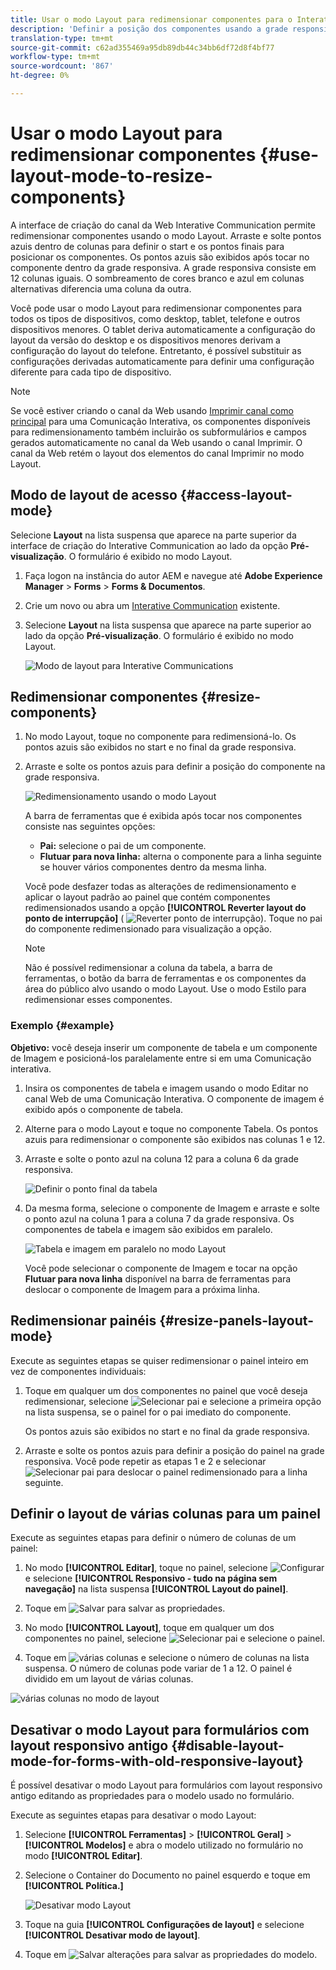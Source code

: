 ```yaml
---
title: Usar o modo Layout para redimensionar componentes para o Interative Communication
description: 'Definir a posição dos componentes usando a grade responsiva disponível no modo Layout '
translation-type: tm+mt
source-git-commit: c62ad355469a95db89db44c34bb6df72d8f4bf77
workflow-type: tm+mt
source-wordcount: '867'
ht-degree: 0%

---
```



# Usar o modo Layout para redimensionar componentes {#use-layout-mode-to-resize-components}

A interface de criação do canal da Web Interative Communication permite redimensionar componentes usando o modo Layout. Arraste e solte pontos azuis dentro de colunas para definir o start e os pontos finais para posicionar os componentes. Os pontos azuis são exibidos após tocar no componente dentro da grade responsiva. A grade responsiva consiste em 12 colunas iguais. O sombreamento de cores branco e azul em colunas alternativas diferencia uma coluna da outra.

Você pode usar o modo Layout para redimensionar componentes para todos os tipos de dispositivos, como desktop, tablet, telefone e outros dispositivos menores. O tablet deriva automaticamente a configuração do layout da versão do desktop e os dispositivos menores derivam a configuração do layout do telefone. Entretanto, é possível substituir as configurações derivadas automaticamente para definir uma configuração diferente para cada tipo de dispositivo.

>[!NOTE]
>
>Se você estiver criando o canal da Web usando [Imprimir canal como principal](../../forms/using/create-interactive-communication.md) para uma Comunicação Interativa, os componentes disponíveis para redimensionamento também incluirão os subformulários e campos gerados automaticamente no canal da Web usando o canal Imprimir. O canal da Web retém o layout dos elementos do canal Imprimir no modo Layout.

## Modo de layout de acesso {#access-layout-mode}

Selecione **Layout** na lista suspensa que aparece na parte superior da interface de criação do Interative Communication ao lado da opção **Pré-visualização**. O formulário é exibido no modo Layout.

1. Faça logon na instância do autor AEM e navegue até **Adobe Experience Manager** > **Forms** > **Forms &amp; Documentos**.
1. Crie um novo ou abra um [Interative Communication](../../forms/using/create-interactive-communication.md) existente.
1. Selecione **Layout** na lista suspensa que aparece na parte superior ao lado da opção **Pré-visualização**. O formulário é exibido no modo Layout.

   ![Modo de layout para Interative Communications](assets/layout_mode_ic_new.png)

## Redimensionar componentes {#resize-components}

1. No modo Layout, toque no componente para redimensioná-lo. Os pontos azuis são exibidos no start e no final da grade responsiva.
1. Arraste e solte os pontos azuis para definir a posição do componente na grade responsiva.

   ![Redimensionamento usando o modo Layout](assets/layout_mode_resize_new_updated.png)

   A barra de ferramentas que é exibida após tocar nos componentes consiste nas seguintes opções:

   * **Pai:** selecione o pai de um componente.
   * **Flutuar para nova linha:** alterna o componente para a linha seguinte se houver vários componentes dentro da mesma linha.

   Você pode desfazer todas as alterações de redimensionamento e aplicar o layout padrão ao painel que contém componentes redimensionados usando a opção **[!UICONTROL Reverter layout do ponto de interrupção]** ( ![Reverter ponto de interrupção](assets/reverttopreviouslypublishedversion.png)). Toque no pai do componente redimensionado para visualização a opção.

   >[!NOTE]
   >
   >Não é possível redimensionar a coluna da tabela, a barra de ferramentas, o botão da barra de ferramentas e os componentes da área do público alvo usando o modo Layout. Use o modo Estilo para redimensionar esses componentes.

### Exemplo {#example}

**Objetivo:** você deseja inserir um componente de tabela e um componente de Imagem e posicioná-los paralelamente entre si em uma Comunicação interativa.

1. Insira os componentes de tabela e imagem usando o modo Editar no canal Web de uma Comunicação Interativa. O componente de imagem é exibido após o componente de tabela.
1. Alterne para o modo Layout e toque no componente Tabela. Os pontos azuis para redimensionar o componente são exibidos nas colunas 1 e 12.
1. Arraste e solte o ponto azul na coluna 12 para a coluna 6 da grade responsiva.

   ![Definir o ponto final da tabela](assets/layout_mode_end_point_table_new.png)

1. Da mesma forma, selecione o componente de Imagem e arraste e solte o ponto azul na coluna 1 para a coluna 7 da grade responsiva. Os componentes de tabela e imagem são exibidos em paralelo.

   ![Tabela e imagem em paralelo no modo Layout](assets/table_image_parallel_new.png)

   Você pode selecionar o componente de Imagem e tocar na opção **Flutuar para nova linha** disponível na barra de ferramentas para deslocar o componente de Imagem para a próxima linha.

## Redimensionar painéis {#resize-panels-layout-mode}

Execute as seguintes etapas se quiser redimensionar o painel inteiro em vez de componentes individuais:

1. Toque em qualquer um dos componentes no painel que você deseja redimensionar, selecione ![Selecionar pai](assets/select_parent_icon.svg) e selecione a primeira opção na lista suspensa, se o painel for o pai imediato do componente.

   Os pontos azuis são exibidos no start e no final da grade responsiva.

1. Arraste e solte os pontos azuis para definir a posição do painel na grade responsiva.
Você pode repetir as etapas 1 e 2 e selecionar ![Selecionar pai](assets/float_to_new_line_icon.svg) para deslocar o painel redimensionado para a linha seguinte.

## Definir o layout de várias colunas para um painel

Execute as seguintes etapas para definir o número de colunas de um painel:

1. No modo **[!UICONTROL Editar]**, toque no painel, selecione ![Configurar](assets/configure_icon.png) e selecione **[!UICONTROL Responsivo - tudo na página sem navegação]** na lista suspensa **[!UICONTROL Layout do painel]**.

1. Toque em ![Salvar](assets/save_icon.svg) para salvar as propriedades.

1. No modo **[!UICONTROL Layout]**, toque em qualquer um dos componentes no painel, selecione ![Selecionar pai](assets/select_parent_icon.svg) e selecione o painel.

1. Toque em ![várias colunas](assets/multi-column.svg) e selecione o número de colunas na lista suspensa. O número de colunas pode variar de 1 a 12. O painel é dividido em um layout de várias colunas.

![várias colunas no modo de layout](assets/multi-column-layout.png)

## Desativar o modo Layout para formulários com layout responsivo antigo {#disable-layout-mode-for-forms-with-old-responsive-layout}

É possível desativar o modo Layout para formulários com layout responsivo antigo editando as propriedades para o modelo usado no formulário.

Execute as seguintes etapas para desativar o modo Layout:

1. Selecione **[!UICONTROL Ferramentas]** > **[!UICONTROL Geral]** > **[!UICONTROL Modelos]** e abra o modelo utilizado no formulário no modo **[!UICONTROL Editar]**.
1. Selecione o Container do Documento no painel esquerdo e toque em **[!UICONTROL Política.]**

   ![Desativar modo Layout](assets/policy_disable_layout_mode.png)

1. Toque na guia **[!UICONTROL Configurações de layout]** e selecione **[!UICONTROL Desativar modo de layout]**.
1. Toque em ![Salvar alterações](assets/save_icon.png) para salvar as propriedades do modelo.

